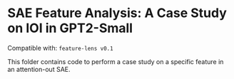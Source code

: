 
# SAE Feature Analysis: A Case Study on IOI in GPT2-Small

Compatible with: `feature-lens v0.1`

This folder contains code to perform a case study on a specific feature in an attention-out SAE. 